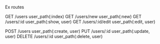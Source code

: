 Ex routes

GET /users user_path(:index)
GET /users/new user_path(:new)
GET /users/:id user_path(:show, user)
GET /users/:id/edit user_path(:edit, user)

POST /users user_path(:create, user)
PUT /users/:id user_path(:update, user)
DELETE /users/:id user_path(:delete, user)
